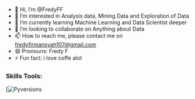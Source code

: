 - 👋 Hi, I’m @FredyFF
- 👀 I’m interested in Analysis data, Mining Data and Exploration of Data
- 🌱 I’m currently learning Machine Learning and Data Scientist deeper
- 💞️ I’m looking to collaborate on Anything about Data
- 📫 How to reach me, please contact me on fredyfirmansyah107@gmail.com
- 😄 Pronouns: Fredy F
- ⚡ Fun fact: i love coffe alot

<!---
FredyFF/FredyFF is a ✨ special ✨ repository because its `README.md` (this file) appears on your GitHub profile.
You can click the Preview link to take a look at your changes.
--->
### Skills Tools: 

[![Pyversions](https://www.python.org/static/img/python-logo@2x.png)
